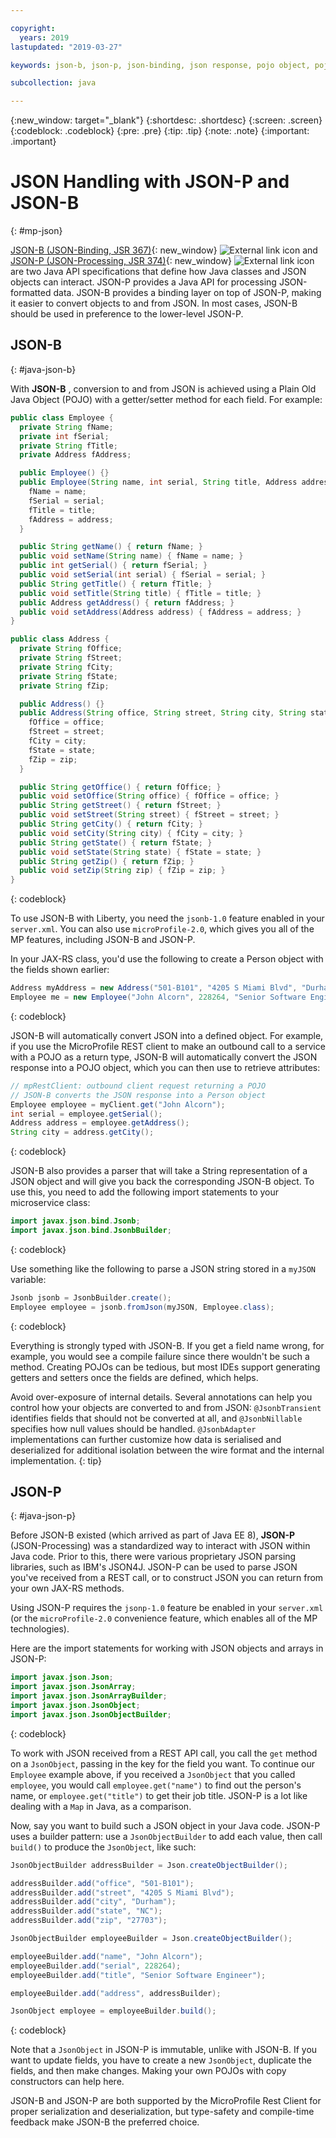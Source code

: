 ```yaml
---

copyright:
  years: 2019
lastupdated: "2019-03-27"

keywords: json-b, json-p, json-binding, json response, pojo object, pojo, jsonobject, jsonobjectbuilder, java api json

subcollection: java

---
```


{:new_window: target="_blank"}
{:shortdesc: .shortdesc}
{:screen: .screen}
{:codeblock: .codeblock}
{:pre: .pre}
{:tip: .tip}
{:note: .note}
{:important: .important}

# JSON Handling with JSON-P and JSON-B
{: #mp-json}

[JSON-B (JSON-Binding, JSR 367)](http://json-b.net/){: new_window} ![External link icon](../icons/launch-glyph.svg "External link icon") and [JSON-P (JSON-Processing, JSR 374)](https://javaee.github.io/jsonp/){: new_window} ![External link icon](../icons/launch-glyph.svg "External link icon") are two Java API specifications that define how Java classes and JSON objects can interact. JSON-P provides a Java API for processing JSON-formatted data. JSON-B provides a binding layer on top of JSON-P, making it easier to convert objects to and from JSON. In most cases, JSON-B should be used in preference to the lower-level JSON-P.

## JSON-B
{: #java-json-b}

With **JSON-B** , conversion to and from JSON is achieved using a Plain Old Java Object (POJO) with a getter/setter method for each field. For example:

```java
public class Employee {
  private String fName;
  private int fSerial;
  private String fTitle;
  private Address fAddress;

  public Employee() {}
  public Employee(String name, int serial, String title, Address address) {
    fName = name;
    fSerial = serial;
    fTitle = title;
    fAddress = address;
  }

  public String getName() { return fName; }
  public void setName(String name) { fName = name; }
  public int getSerial() { return fSerial; }
  public void setSerial(int serial) { fSerial = serial; }
  public String getTitle() { return fTitle; }
  public void setTitle(String title) { fTitle = title; }
  public Address getAddress() { return fAddress; }
  public void setAddress(Address address) { fAddress = address; }
}

public class Address {
  private String fOffice;
  private String fStreet;
  private String fCity;
  private String fState;
  private String fZip;

  public Address() {}
  public Address(String office, String street, String city, String state, String zip) {
    fOffice = office;
    fStreet = street;
    fCity = city;
    fState = state;
    fZip = zip;
  }

  public String getOffice() { return fOffice; }
  public void setOffice(String office) { fOffice = office; }
  public String getStreet() { return fStreet; }
  public void setStreet(String street) { fStreet = street; }
  public String getCity() { return fCity; }
  public void setCity(String city) { fCity = city; }
  public String getState() { return fState; }
  public void setState(String state) { fState = state; }
  public String getZip() { return fZip; }
  public void setZip(String zip) { fZip = zip; }
}
```
{: codeblock}

To use JSON-B with Liberty, you need the `jsonb-1.0` feature enabled in your `server.xml`. You can also use `microProfile-2.0`, which gives you all of the MP features, including JSON-B and JSON-P.

In your JAX-RS class, you'd use the following to create a Person object with the fields shown earlier:

```java
Address myAddress = new Address("501-B101", "4205 S Miami Blvd", "Durham", "NC", "27703");
Employee me = new Employee("John Alcorn", 228264, "Senior Software Engineer", myAddress);
```
{: codeblock}

JSON-B will automatically convert JSON into a defined object. For example, if you use the MicroProfile REST client to make an outbound call to a service with a POJO as a return type, JSON-B will automatically convert the JSON response into a POJO object, which you can then use to retrieve attributes:

```java
// mpRestClient: outbound client request returning a POJO
// JSON-B converts the JSON response into a Person object
Employee employee = myClient.get("John Alcorn");
int serial = employee.getSerial();
Address address = employee.getAddress();
String city = address.getCity();
```
{: codeblock}

JSON-B also provides a parser that will take a String representation of a JSON object and will give you back the corresponding JSON-B object. To use this, you need to add the following import statements to your microservice class:

```java
import javax.json.bind.Jsonb;
import javax.json.bind.JsonbBuilder;
```
{: codeblock}

Use something like the following to parse a JSON string stored in a `myJSON` variable:

```java
Jsonb jsonb = JsonbBuilder.create();
Employee employee = jsonb.fromJson(myJSON, Employee.class);
```
{: codeblock}

Everything is strongly typed with JSON-B. If you get a field name wrong, for example, you would see a compile failure since there wouldn't be such a method. Creating POJOs can be tedious, but most IDEs support generating getters and setters once the fields are defined, which helps.

Avoid over-exposure of internal details. Several annotations can help you control how your objects are converted to and from JSON: `@JsonbTransient` identifies fields that should not be converted at all, and `@JsonbNillable` specifies how null values should be handled. `@JsonbAdapter` implementations can further customize how data is serialised and deserialized for additional isolation between the wire format and the internal implementation.
{: tip}

## JSON-P
{: #java-json-p}

Before JSON-B existed (which arrived as part of Java EE 8), **JSON-P** (JSON-Processing) was a standardized way to interact with JSON within Java code. Prior to this, there were various proprietary JSON parsing libraries, such as IBM's JSON4J. JSON-P can be used to parse JSON you've received from a REST call, or to construct JSON you can return from your own JAX-RS methods.

Using JSON-P requires the `jsonp-1.0` feature be enabled in your `server.xml` (or the `microProfile-2.0` convenience feature, which enables all of the MP technologies).

Here are the import statements for working with JSON objects and arrays in JSON-P:

```java
import javax.json.Json;
import javax.json.JsonArray;
import javax.json.JsonArrayBuilder;
import javax.json.JsonObject;
import javax.json.JsonObjectBuilder;
```
{: codeblock}

To work with JSON received from a REST API call, you call the `get` method on a `JsonObject`, passing in the key for the field you want. To continue our `Employee` example above, if you received a `JsonObject` that you called `employee`, you would call `employee.get("name")` to find out the person's name, or `employee.get("title")` to get their job title. JSON-P is a lot like dealing with a `Map` in Java, as a comparison.

Now, say you want to build such a JSON object in your Java code. JSON-P uses a builder pattern: use a `JsonObjectBuilder` to add each value, then call `build()` to produce the `JsonObject`, like such:

```java
JsonObjectBuilder addressBuilder = Json.createObjectBuilder();

addressBuilder.add("office", "501-B101");
addressBuilder.add("street", "4205 S Miami Blvd");
addressBuilder.add("city", "Durham");
addressBuilder.add("state", "NC");
addressBuilder.add("zip", "27703");

JsonObjectBuilder employeeBuilder = Json.createObjectBuilder();

employeeBuilder.add("name", "John Alcorn");
employeeBuilder.add("serial", 228264);
employeeBuilder.add("title", "Senior Software Engineer");

employeeBuilder.add("address", addressBuilder);

JsonObject employee = employeeBuilder.build();
```
{: codeblock}

Note that a `JsonObject` in JSON-P is immutable, unlike with JSON-B. If you want to update fields, you have to create a new `JsonObject`, duplicate the fields, and then make changes. Making your own POJOs with copy constructors can help here.

JSON-B and JSON-P are both supported by the MicroProfile Rest Client for proper serialization and deserialization, but type-safety and compile-time feedback make JSON-B the preferred choice.
